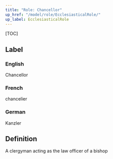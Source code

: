 ```yaml
---
title: "Role: Chancellor"
up_href: "/model/role/EcclesiasticalRole/"
up_label: EcclesiasticalRole
---
```


[TOC]

## Label

### English
Chancellor

### French
chancelier

### German
Kanzler

## Definition
A clergyman acting as the law officer of a bishop
